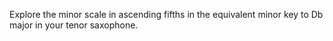 Explore the minor scale in ascending fifths in the equivalent minor key to Db major in your tenor saxophone.